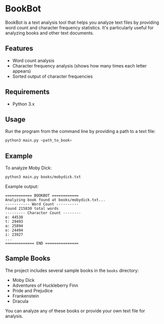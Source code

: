 # BookBot

BookBot is a text analysis tool that helps you analyze text files by providing word count and character frequency statistics. It's particularly useful for analyzing books and other text documents.

## Features

- Word count analysis
- Character frequency analysis (shows how many times each letter appears)
- Sorted output of character frequencies

## Requirements

- Python 3.x

## Usage

Run the program from the command line by providing a path to a text file:

```bash
python3 main.py <path_to_book>
```

## Example

To analyze Moby Dick:

```bash
python3 main.py books/mobydick.txt
```

Example output:
```
============ BOOKBOT ============
Analyzing book found at books/mobydick.txt...
----------- Word Count ----------
Found 215830 total words
--------- Character Count --------
e: 44538
t: 29493
a: 25894
o: 24494
i: 23927
...
============= END ===============
```

## Sample Books

The project includes several sample books in the `books` directory:
- Moby Dick
- Adventures of Huckleberry Finn
- Pride and Prejudice
- Frankenstein
- Dracula

You can analyze any of these books or provide your own text file for analysis.
